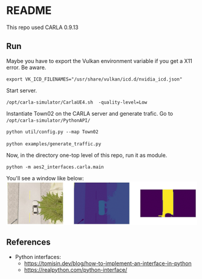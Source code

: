 # README

This repo used CARLA 0.9.13

## Run

Maybe you have to export the Vulkan environment variable if you get a X11 error. Be aware.

```
export VK_ICD_FILENAMES="/usr/share/vulkan/icd.d/nvidia_icd.json"
```

Start server.

```
/opt/carla-simulator/CarlaUE4.sh  -quality-level=Low
```

Instantiate Town02 on the CARLA server and generate trafic. Go to `/opt/carla-simulator/PythonAPI/`
``` 
python util/config.py --map Town02

python examples/generate_traffic.py
```

Now, in the directory one-top level of this repo, run it as module.
```
python -m aes2_interfaces.carla.main
```

You'll see a window like below:
![](./cache/og.gif)

## References
+ Python interfaces: 
  + https://tomisin.dev/blog/how-to-implement-an-interface-in-python
  + https://realpython.com/python-interface/

